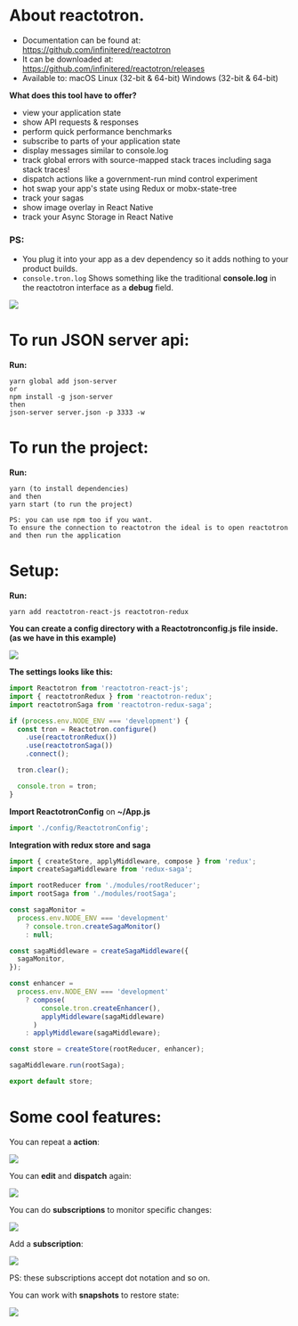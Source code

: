 # About **reactotron**.

- Documentation can be found at: https://github.com/infinitered/reactotron
- It can be downloaded at: https://github.com/infinitered/reactotron/releases
- Available to:
macOS
Linux (32-bit & 64-bit)
Windows (32-bit & 64-bit)

**What does this tool have to offer?**

- view your application state
- show API requests & responses
- perform quick performance benchmarks
- subscribe to parts of your application state
- display messages similar to console.log
- track global errors with source-mapped stack traces including saga stack traces!
- dispatch actions like a government-run mind control experiment
- hot swap your app's state using Redux or mobx-state-tree
- track your sagas
- show image overlay in React Native
- track your Async Storage in React Native

### PS:
- You plug it into your app as a dev dependency so it adds nothing to your product builds.
- `console.tron.log` Shows something like the traditional **console.log** in the reactotron interface as a **debug** field.

![](public/docs/debbug.png)

# To run JSON server api:

**Run:**
```
yarn global add json-server
or
npm install -g json-server
then
json-server server.json -p 3333 -w
```

# To run the project:

**Run:**
```
yarn (to install dependencies)
and then
yarn start (to run the project)

PS: you can use npm too if you want.
To ensure the connection to reactotron the ideal is to open reactotron and then run the application
```

# Setup:

**Run:**
```
yarn add reactotron-react-js reactotron-redux
```

**You can create a config directory with a Reactotronconfig.js file inside. (as we have in this example)**

![](public/docs/directory.png)

**The settings looks like this:**

```js
import Reactotron from 'reactotron-react-js';
import { reactotronRedux } from 'reactotron-redux';
import reactotronSaga from 'reactotron-redux-saga';

if (process.env.NODE_ENV === 'development') {
  const tron = Reactotron.configure()
    .use(reactotronRedux())
    .use(reactotronSaga())
    .connect();

  tron.clear();

  console.tron = tron;
}
```
**Import ReactotronConfig** on **~/App.js**

```js
import './config/ReactotronConfig';
```

**Integration with redux store and saga**

```js
import { createStore, applyMiddleware, compose } from 'redux';
import createSagaMiddleware from 'redux-saga';

import rootReducer from './modules/rootReducer';
import rootSaga from './modules/rootSaga';

const sagaMonitor =
  process.env.NODE_ENV === 'development'
    ? console.tron.createSagaMonitor()
    : null;

const sagaMiddleware = createSagaMiddleware({
  sagaMonitor,
});

const enhancer =
  process.env.NODE_ENV === 'development'
    ? compose(
        console.tron.createEnhancer(),
        applyMiddleware(sagaMiddleware)
      )
    : applyMiddleware(sagaMiddleware);

const store = createStore(rootReducer, enhancer);

sagaMiddleware.run(rootSaga);

export default store;
```

# Some cool features:
You can repeat a **action**:

![](public/docs/repeat.png)

You can **edit** and **dispatch** again:

![](public/docs/edit.png)

You can do **subscriptions** to monitor specific changes:

![](public/docs/subscriptions.png)

Add a **subscription**:

![](public/docs/subscription.png)

PS: these subscriptions accept dot notation and so on.

You can work with **snapshots** to restore state:

![](public/docs/snapshots.png)
